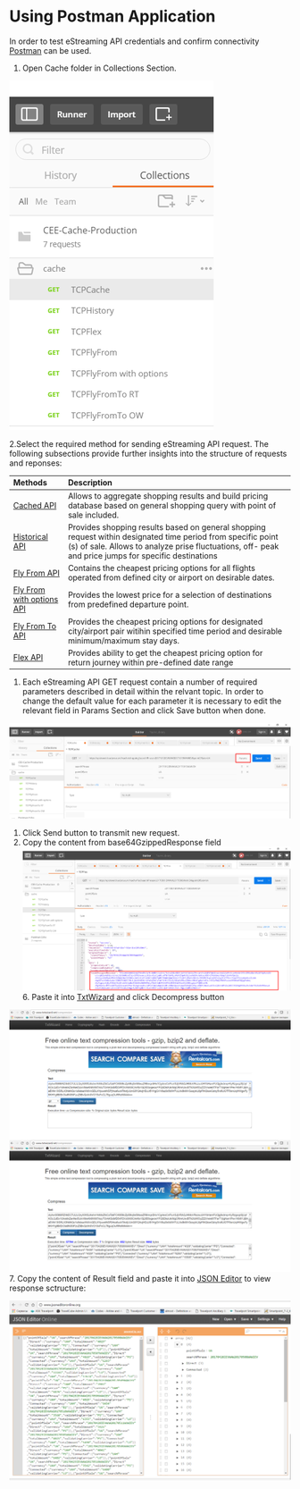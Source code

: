 # Using Postman Application

In order to test eStreaming API credentials and confirm connectivity [Postman](https://www.getpostman.com/) can be used.

1. Open Cache folder in Collections Section.

![](../../.gitbook/assets/import.png)

2.Select the required method for sending eStreaming API request. The following subsections provide further insights into the structure of requests and reponses:

| Methods | Description |
| :--- | :--- |
| [Cached API](../methods/cache-api.md) | Allows to aggregate shopping results and build pricing database based on general shopping query with point of sale included. |
| [Historical API](../methods/historical-api.md) | Provides shopping results based on general shopping request within designated time period from specific point \(s\) of sale. Allows to analyze prise fluctuations, off- peak and price jumps for specific destinations |
| [Fly From API](../methods/fly-from-api.md) | Contains the cheapest pricing options for all flights operated from defined city or airport on desirable dates. |
| [Fly From with options API](../methods/fly-from-with-options-api.md) | Provides the lowest price for a selection of destinations from predefined departure point. |
| [Fly From To API](../methods/fly-from-to-api/) | Provides the cheapest pricing options for designated city/airport pair witihin specified time period and desirable minimum/maximum stay days. |
| [Flex API](../methods/fly-from-to-api/) | Provides ability to get the cheapest pricing option for return journey within pre-defined date range |

1. Each eStreaming API GET  request contain a number of required parameters described in detail within the relvant topic. In order to change the default value for each parameter it is necessary to edit the relevant field in Params Section and click Save button when done.

![](../../.gitbook/assets/params.png)

1. Click Send button to transmit new request.
2. Copy the content from base64GzippedResponse field![](../../.gitbook/assets/responsebody.png)6. Paste it into [TxtWizard](http://www.txtwizard.net/) and click Decompress button

![](../../.gitbook/assets/decompression1.png)![](../../.gitbook/assets/decompressdone.png)7. Copy the content of Result field and paste it into [JSON Editor](http://www.jsoneditoronline.org/) to view response sctructure:

![](../../.gitbook/assets/jsoneditorstructure.png)

